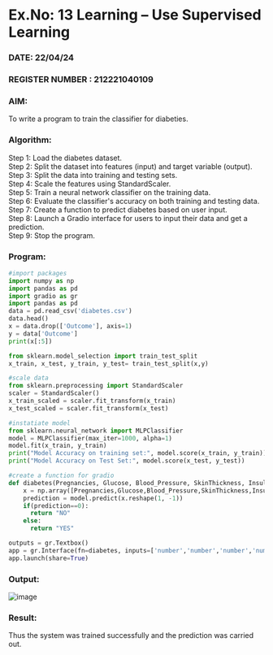 # Ex.No: 13 Learning – Use Supervised Learning  
### DATE: 22/04/24                                                                           
### REGISTER NUMBER : 212221040109
### AIM: 
To write a program to train the classifier for diabeties.
###  Algorithm:
Step 1: Load the diabetes dataset.<br>
Step 2: Split the dataset into features (input) and target variable (output).<br>
Step 3: Split the data into training and testing sets.<br>
Step 4: Scale the features using StandardScaler.<br>
Step 5: Train a neural network classifier on the training data.<br>
Step 6: Evaluate the classifier's accuracy on both training and testing data.<br>
Step 7: Create a function to predict diabetes based on user input.<br>
Step 8: Launch a Gradio interface for users to input their data and get a prediction.<br>
Step 9: Stop the program.<br>
### Program:
```py
#import packages
import numpy as np
import pandas as pd
import gradio as gr
import pandas as pd
data = pd.read_csv('diabetes.csv')
data.head()
x = data.drop(['Outcome'], axis=1)
y = data['Outcome']
print(x[:5])

from sklearn.model_selection import train_test_split
x_train, x_test, y_train, y_test= train_test_split(x,y)

#scale data
from sklearn.preprocessing import StandardScaler
scaler = StandardScaler()
x_train_scaled = scaler.fit_transform(x_train)
x_test_scaled = scaler.fit_transform(x_test)

#instatiate model
from sklearn.neural_network import MLPClassifier
model = MLPClassifier(max_iter=1000, alpha=1)
model.fit(x_train, y_train)
print("Model Accuracy on training set:", model.score(x_train, y_train))
print("Model Accuracy on Test Set:", model.score(x_test, y_test))

#create a function for gradio
def diabetes(Pregnancies, Glucose, Blood_Pressure, SkinThickness, Insulin, BMI,Diabetes_Pedigree, Age):
    x = np.array([Pregnancies,Glucose,Blood_Pressure,SkinThickness,Insulin,BMI,Diabetes_Pedigree,Age])
    prediction = model.predict(x.reshape(1, -1))
    if(prediction==0):
      return "NO"
    else:
      return "YES"

outputs = gr.Textbox()
app = gr.Interface(fn=diabetes, inputs=['number','number','number','number','number','number','number','number'], outputs=outputs,description="Detection of Diabeties")
app.launch(share=True)

```


### Output:
![image](https://github.com/nagaraj6618/AI_Lab_2023-24/assets/127173574/bb5b23d7-7192-474e-b0cc-06018e21da30)


### Result:
Thus the system was trained successfully and the prediction was carried out.
